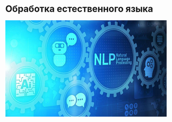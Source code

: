 # Обработка естественного языка
![MarkDown](https://github.com/vit050587/Natural_Language_Processing/blob/master/NaturalLanguageProcessing.png)
